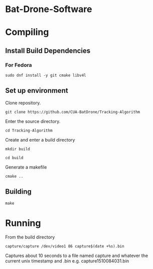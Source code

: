 # Bat-Drone-Software

# Compiling

## Install Build Dependencies

### For Fedora

`sudo dnf install -y git cmake libv4l`

## Set up environment

Clone repository.

`git clone https://github.com/CUA-BatDrone/Tracking-Algorithm`

Enter the source directory.

`cd Tracking-Algorithm`

Create and enter a build directory

`mkdir build`

`cd build`

Generate a makefile

`cmake ..`

## Building

`make`

# Running

From the build directory

`capture/capture /dev/video1 86 capture$(date +%s).bin`

Captures about 10 seconds to a file named capture and whatever the current unix timestamp and .bin e.g. capture1510084031.bin
